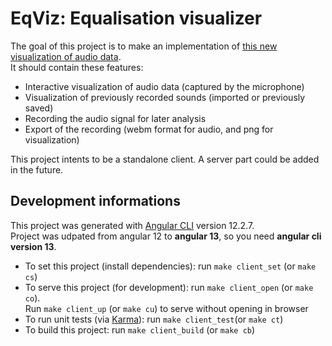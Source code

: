 # EqViz: Equalisation visualizer

The goal of this project is to make an implementation of [this new visualization of audio data](https://hal.archives-ouvertes.fr/hal-01807481).  
It should contain these features:
- Interactive visualization of audio data (captured by the microphone)
- Visualization of previously recorded sounds (imported or previously saved)
- Recording the audio signal for later analysis
- Export of the recording (webm format for audio, and png for visualization)

This project intents to be a standalone client. A server part could be added in the future.

## Development informations

This project was generated with [Angular CLI](https://github.com/angular/angular-cli) version 12.2.7.  
Project was udpated from angular 12 to **angular 13**, so you need **angular cli version 13**.
- To set this project (install dependencies): run `make client_set` (or `make cs`)
- To serve this project (for development): run `make client_open` (or `make co`).  
Run `make client_up` (or `make cu`) to serve without opening in browser
- To run unit tests (via [Karma](https://karma-runner.github.io)): run `make client_test`(or `make ct`)
- To build this project: run `make client_build` (or `make cb`)
